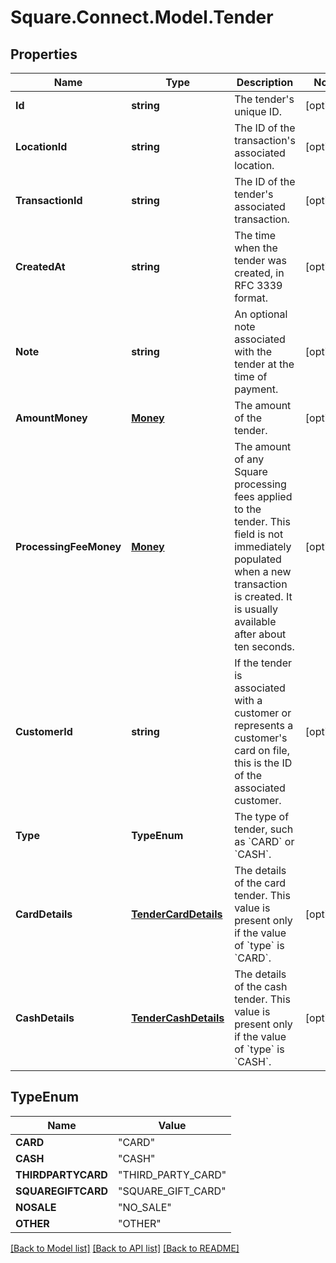 # Square.Connect.Model.Tender
## Properties

Name | Type | Description | Notes
------------ | ------------- | ------------- | -------------
**Id** | **string** | The tender&#39;s unique ID. | [optional] 
**LocationId** | **string** | The ID of the transaction&#39;s associated location. | [optional] 
**TransactionId** | **string** | The ID of the tender&#39;s associated transaction. | [optional] 
**CreatedAt** | **string** | The time when the tender was created, in RFC 3339 format. | [optional] 
**Note** | **string** | An optional note associated with the tender at the time of payment. | [optional] 
**AmountMoney** | [**Money**](Money.md) | The amount of the tender. | [optional] 
**ProcessingFeeMoney** | [**Money**](Money.md) | The amount of any Square processing fees applied to the tender.  This field is not immediately populated when a new transaction is created. It is usually available after about ten seconds. | [optional] 
**CustomerId** | **string** | If the tender is associated with a customer or represents a customer&#39;s card on file, this is the ID of the associated customer. | [optional] 
**Type** | **TypeEnum** | The type of tender, such as &#x60;CARD&#x60; or &#x60;CASH&#x60;. | 
**CardDetails** | [**TenderCardDetails**](TenderCardDetails.md) | The details of the card tender.  This value is present only if the value of &#x60;type&#x60; is &#x60;CARD&#x60;. | [optional] 
**CashDetails** | [**TenderCashDetails**](TenderCashDetails.md) | The details of the cash tender.  This value is present only if the value of &#x60;type&#x60; is &#x60;CASH&#x60;. | [optional] 


## TypeEnum

Name | Value
------------ | -------------
**CARD** | "CARD"
**CASH** | "CASH"
**THIRDPARTYCARD** | "THIRD_PARTY_CARD"
**SQUAREGIFTCARD** | "SQUARE_GIFT_CARD"
**NOSALE** | "NO_SALE"
**OTHER** | "OTHER"



[[Back to Model list]](../README.md#documentation-for-models) [[Back to API list]](../README.md#documentation-for-api-endpoints) [[Back to README]](../README.md)


